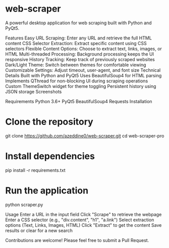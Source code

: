 # web-scraper

A powerful desktop application for web scraping built with Python and PyQt5.

Features
Easy URL Scraping: Enter any URL and retrieve the full HTML content
CSS Selector Extraction: Extract specific content using CSS selectors
Flexible Content Options: Choose to extract text, links, images, or HTML
Multi-threaded Processing: Background processing keeps the UI responsive
History Tracking: Keep track of previously scraped websites
Dark/Light Theme: Switch between themes for comfortable viewing
Customizable Settings: Adjust timeout, user-agent, and font size
Technical Details
Built with Python and PyQt5
Uses BeautifulSoup4 for HTML parsing
Implements QThread for non-blocking UI during scraping operations
Custom ThemeSwitch widget for theme toggling
Persistent history using JSON storage
Screenshots

Requirements
Python 3.6+
PyQt5
BeautifulSoup4
Requests
Installation
# Clone the repository
git clone https://github.com/azeddine0/web-scraper.git
cd web-scraper-pro

# Install dependencies
pip install -r requirements.txt

# Run the application
python scraper.py

Usage
Enter a URL in the input field
Click "Scrape" to retrieve the webpage
Enter a CSS selector (e.g., "div.content", "h1", "a.link")
Select extraction options (Text, Links, Images, HTML)
Click "Extract" to get the content
Save results or clear for a new search

Contributions are welcome! Please feel free to submit a Pull Request.
